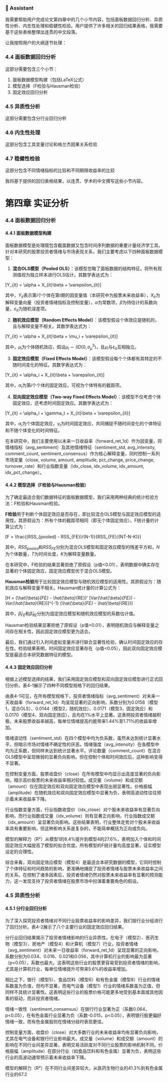 ### 🤖 Assistant

<think>我需要帮助用户完成论文第四章中的几个小节内容，包括面板数据回归分析、异质性分析、内生性处理和稳健性检验。用户提供了许多相关的回归结果表格，我需要基于这些表格整理出连贯的中文段落。

让我按照用户的大纲逐节处理：

### 4.4 面板数据回归分析
这部分需要包含三个小节：
1. 面板数据模型构建（包括LaTeX公式）
2. 模型选择（F检验与Hausman检验）
3. 固定效应回归分析

### 4.5 异质性分析
这部分需要包含分行业回归分析

### 4.6 内生性处理
这部分包含工具变量讨论和格兰杰因果关系检验

### 4.7 稳健性检验
这部分包含不同情绪指标的比较和不同期限收益率的比较

我将基于提供的回归表格结果，以连贯、学术的中文撰写这些小节内容。</think>

# 第四章 实证分析

### 4.4 面板数据回归分析

#### 4.4.1 面板数据模型构建

面板数据模型是处理既包含截面数据又包含时间序列数据的重要计量经济学工具。针对本研究的股票投资者情绪与市场表现关系，我们主要考虑以下四种面板数据模型：

1. **混合OLS模型（Pooled OLS）**：该模型忽略了面板数据的结构特征，将所有观测值视为独立样本进行OLS估计。其数学表达式为：

\[Y_{it} = \alpha + X_{it}\beta + \varepsilon_{it}\]

其中，$Y_{it}$表示第$i$个个体在第$t$期的因变量值（本研究中为股票未来收益率），$X_{it}$为解释变量向量（投资者情绪指标及控制变量），$\alpha$为常数项，$\beta$为待估计的系数向量，$\varepsilon_{it}$为随机误差项。

2. **随机效应模型（Random Effects Model）**：该模型假设个体效应是随机的，且与解释变量不相关。其数学表达式为：

\[Y_{it} = \alpha + X_{it}\beta + \mu_i + \varepsilon_{it}\]

其中，$\mu_i$为个体随机效应，假设$\mu_i \sim IID(0, \sigma_{\mu}^2)$，且$\mu_i$与$\varepsilon_{it}$互相独立。

3. **固定效应模型（Fixed Effects Model）**：该模型假设每个个体都有其特定的不随时间变化的特征。其数学表达式为：

\[Y_{it} = \alpha_i + X_{it}\beta + \varepsilon_{it}\]

其中，$\alpha_i$为第$i$个个体的固定效应，可视为个体特有的截距项。

4. **双向固定效应模型（Two-way Fixed Effects Model）**：该模型不仅考虑个体固定效应，还考虑时间固定效应。其数学表达式为：

\[Y_{it} = \alpha_i + \gamma_t + X_{it}\beta + \varepsilon_{it}\]

其中，$\alpha_i$为个体固定效应，$\gamma_t$为时间固定效应，共同捕捉不随时间变化的个体特征和不随个体变化的时间特征。

在本研究中，我们主要使用以未来一日收益率（forward_ret_1d）作为因变量，将情绪指标（avg_sentiment）及其他情绪特征（sentiment_std, avg_intensity, comment_count, sentiment_consensus）作为核心解释变量，同时控制一系列市场变量（close, volume, amount, amplitude, pct_change, price_change, turnover_rate）和行业指数变量（idx_close, idx_volume, idx_amount, idx_pct_change）。

#### 4.4.2 模型选择（F检验与Hausman检验）

为了确定最适合我们数据特征的面板数据模型，我们采用两种经典的统计检验方法：F检验和Hausman检验。

**F检验**用于判断个体固定效应是否存在，即比较混合OLS模型与固定效应模型的适用性。其原假设为：所有个体的截距项相同（即无个体固定效应）。F统计量的计算公式为：

\[F = \frac{(RSS_{pooled} - RSS_{FE})/(N-1)}{RSS_{FE}/(NT-N-K)}\]

其中，$RSS_{pooled}$和$RSS_{FE}$分别为混合OLS模型和固定效应模型的残差平方和，$N$为个体数量，$T$为时间长度，$K$为解释变量数量。

在本研究中，F检验的结果显著拒绝了原假设（p值<0.01），表明数据中确实存在显著的个体固定效应，固定效应模型优于混合OLS模型。

**Hausman检验**用于比较固定效应模型与随机效应模型的适用性。其原假设为：随机效应与解释变量不相关。Hausman统计量的计算公式为：

\[H = (\hat{\beta}_{FE} - \hat{\beta}_{RE})' [Var(\hat{\beta}_{FE}) - Var(\hat{\beta}_{RE})]^{-1} (\hat{\beta}_{FE} - \hat{\beta}_{RE})\]

其中，$\hat{\beta}_{FE}$和$\hat{\beta}_{RE}$分别为固定效应模型和随机效应模型的系数估计值。

Hausman检验结果显著拒绝了原假设（p值<0.01），表明随机效应与解释变量之间存在相关性，因此固定效应模型更为适合。

最后，我们通过引入时间虚拟变量并进行联合显著性检验，确认时间固定效应的存在性。检验结果表明，时间固定效应显著存在（p值<0.05），因此双向固定效应模型是最适合本研究数据特征的模型。

#### 4.4.3 固定效应回归分析

根据上述模型选择的结果，我们采用固定效应模型和双向固定效应模型进行正式回归分析。表4-1展示了四种不同模型规格下的回归结果。

由表4-1可见，在所有模型规格下，投资者情绪指标（avg_sentiment）对未来一天收益率（forward_ret_1d）均呈现显著的正向影响，系数分别为0.0158（模型1，混合OLS）、0.0144（模型2，随机效应）、0.0171（模型3，固定效应）和0.0170（模型4，双向固定效应），且均在1%水平上显著。这表明投资者情绪越积极，未来股票收益率越高，每单位情绪提高约能带来1.44%至1.71%的收益率增加。

情绪波动性（sentiment_std）在四个模型中均为负系数，虽然未达到统计显著水平，但暗示市场对情绪不确定性的厌恶。情绪强度（avg_intensity）在各模型中均为正系数，但同样未达到统计显著水平。评论数量（comment_count）在混合OLS模型中呈现微弱的显著负向影响，但在控制个体和时间效应后，这种影响变得不显著。

在控制变量方面，股票收盘价（close）在所有模型中均显示出高度显著的负向影响，暗示高价股票的未来收益率相对较低。成交量（volume）和成交额（amount）仅在固定效应和双向固定效应模型中表现出弱显著性。价格振幅（amplitude）在随机效应和双向固定效应模型中显著为负，表明高波动性往往预示着未来收益率下降。

行业指数变量方面，行业指数收盘价（idx_close）对个股未来收益率有显著负向影响，而行业指数成交量（idx_volume）则有显著正向影响，行业指数成交额（idx_amount）呈显著负向影响。这些结果表明，行业整体走势对个股未来收益率具有重要影响，但这种影响关系是复杂的，不能简单概括为正向或负向。

模型的解释力（R²）从模型1的8.4%提升到模型4的27.6%，表明加入个体和时间固定效应大幅提高了模型的拟合优度。所有模型的F统计量均高度显著，证实模型设定的合理性。

综合来看，双向固定效应模型（模型4）是最适合本研究数据的模型，它同时控制了个体特征和时间趋势的影响，更准确地捕捉了投资者情绪与股票未来收益率之间的关系。在控制了诸多因素后，投资者情绪仍然对股票未来收益率有显著的预测能力，这一发现支持了投资者情绪在股票市场中扮演着重要角色的假设。

### 4.5 异质性分析

#### 4.5.1 分行业回归分析

为了深入探究投资者情绪对不同行业股票收益率的影响差异，我们按行业分组进行了回归分析。表4-2展示了八个主要行业的固定效应回归结果。

分行业回归结果揭示了投资者情绪影响的行业异质性。在电子（模型2）、医药生物（模型3）、房地产（模型4）和计算机（模型7）行业，投资者情绪（avg_sentiment）对未来一日收益率（forward_ret_1d）呈现显著的正向影响，系数分别为0.034、0.016、0.021和0.056，其中计算机行业的影响最为显著（p<0.05），系数也最大。这表明这些行业的股票更容易受到投资者情绪的影响，尤其是计算机行业，每单位情绪提升可带来5.6%的收益率增加。

相比之下，银行（模型5）、食品饮料（模型6）和有色金属（模型8）行业的情绪系数虽为负值，但均不显著，而电气设备（模型1）行业的情绪系数虽为正值，但同样不具统计显著性。这表明这些行业的股票价格可能更多地受到基本面或其他因素的驱动，而非投资者情绪。

情绪一致性（sentiment_consensus）在银行行业显著为正（系数0.064，p<0.05），在有色金属行业显著为负（系数-0.015，p<0.05），表明银行股更偏好情绪一致，而有色金属股则在情绪分歧时表现更佳。

控制变量方面，收盘价（close）对大多数行业的未来收益率均有显著负向影响，尤其在电气设备和银行行业影响最大。成交量（volume）和成交额（amount）的影响在不同行业间差异显著，表明交易活跃度对不同行业股票的影响机制不同。价格振幅（amplitude）在部分行业（如食品饮料和有色金属）显著为负，表明这些行业的高波动通常预示着未来收益率下降。

模型的解释力（R²）在不同行业间差异较大，从医药生物行业的41.3%到有色金属行业的67.2